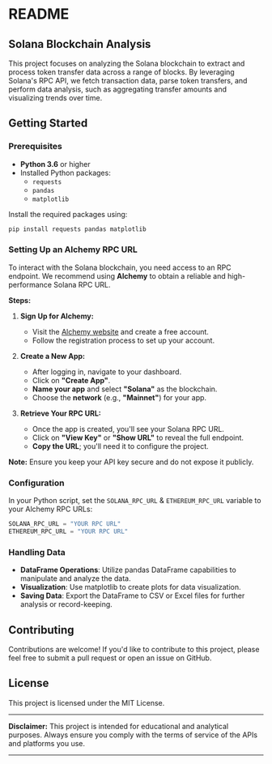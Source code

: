 # README

## Solana Blockchain Analysis

This project focuses on analyzing the Solana blockchain to extract and process token transfer data across a range of blocks. By leveraging Solana's RPC API, we fetch transaction data, parse token transfers, and perform data analysis, such as aggregating transfer amounts and visualizing trends over time.

## Getting Started

### Prerequisites

- **Python 3.6** or higher
- Installed Python packages:
  - `requests`
  - `pandas`
  - `matplotlib`

Install the required packages using:

```bash
pip install requests pandas matplotlib
```

### Setting Up an Alchemy RPC URL

To interact with the Solana blockchain, you need access to an RPC endpoint. We recommend using **Alchemy** to obtain a reliable and high-performance Solana RPC URL.

**Steps:**

1. **Sign Up for Alchemy:**

   - Visit the [Alchemy website](https://www.alchemy.com/?r=0285a78c73e7835a) and create a free account.
   - Follow the registration process to set up your account.

2. **Create a New App:**

   - After logging in, navigate to your dashboard.
   - Click on **"Create App"**.
   - **Name your app** and select **"Solana"** as the blockchain.
   - Choose the **network** (e.g., **"Mainnet"**) for your app.

3. **Retrieve Your RPC URL:**

   - Once the app is created, you'll see your Solana RPC URL.
   - Click on **"View Key"** or **"Show URL"** to reveal the full endpoint.
   - **Copy the URL**; you'll need it to configure the project.

**Note:** Ensure you keep your API key secure and do not expose it publicly.

### Configuration

In your Python script, set the `SOLANA_RPC_URL` & `ETHEREUM_RPC_URL` variable to your Alchemy RPC URLs:

```python
SOLANA_RPC_URL = "YOUR RPC URL"
ETHEREUM_RPC_URL = "YOUR RPC URL"
```


### Handling Data

- **DataFrame Operations**: Utilize pandas DataFrame capabilities to manipulate and analyze the data.
- **Visualization**: Use matplotlib to create plots for data visualization.
- **Saving Data**: Export the DataFrame to CSV or Excel files for further analysis or record-keeping.

## Contributing

Contributions are welcome! If you'd like to contribute to this project, please feel free to submit a pull request or open an issue on GitHub.

## License

This project is licensed under the MIT License.

---

**Disclaimer:** This project is intended for educational and analytical purposes. Always ensure you comply with the terms of service of the APIs and platforms you use.

---